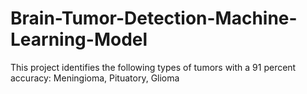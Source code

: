 # Brain-Tumor-Detection-Machine-Learning-Model

This project identifies the following types of tumors with a 91 percent accuracy: Meningioma, Pituatory, Glioma
